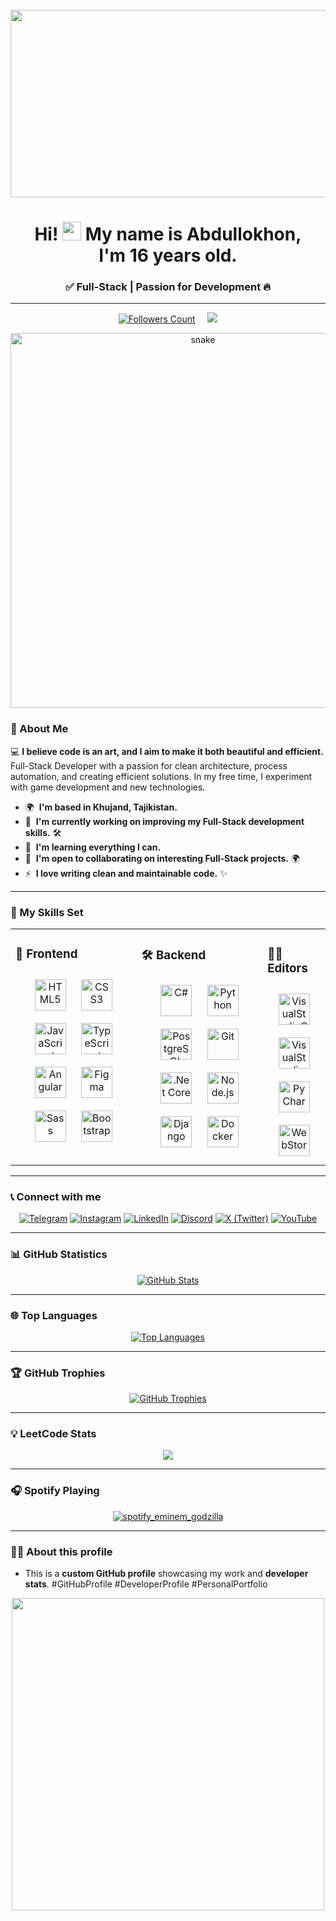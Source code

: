 <br clear="both">

<div align="center">
  <a href="https://github.com/abdullokhonz"><img height="300" width="600" src="assets/decorations/Mario.gif" /></a>
</div>

<h1 align="center">Hi! <img src="https://user-images.githubusercontent.com/18350557/176309783-0785949b-9127-417c-8b55-ab5a4333674e.gif" width="30"> My name is Abdullokhon,<br>I'm 16 years old.</h1>
<h3 align="center">✅ Full-Stack | Passion for Development 🔥</h3>

---

<div align="center">
  <a href="https://github.com/abdullokhonz"><img src="assets/stats/followers-count.svg" alt="Followers Count" /></a>
  &nbsp;&nbsp;&nbsp;
  <a href="https://github.com/abdullokhonz"><img src="https://komarev.com/ghpvc/?username=abdullokhonz&color=red&style=rounded&label=Profile%20Views" /></a>
</div>

<p align="center">
  <a href="https://github.com/abdullokhonz"><img width="600" src="assets/decorations/github-snake.svg" alt="snake"/></a>
</p>

### 📌 About Me

💻 **I believe code is an art, and I aim to make it both beautiful and efficient.** Full-Stack Developer with a passion for clean architecture, process automation, and creating efficient solutions. In my free time, I experiment with game development and new technologies.

* 🌍  **I'm based in Khujand, Tajikistan.**
* 🚀  **I'm currently working on improving my Full-Stack development skills.** 🛠️
* 🧠  **I'm learning everything I can.**
* 🤝  **I'm open to collaborating on interesting Full-Stack projects.** 🌍
* ⚡  **I love writing clean and maintainable code.** ✨

---

### 💪 My Skills Set

<table><tr><td valign="top" width="40%">

### 🎨 Frontend

<div align="center">
<a href="https://en.wikipedia.org/wiki/HTML5" target="_blank"><img style="margin: 10px" src="assets/skills/html5.svg" alt="HTML5" height="50" /></a>
<a href="https://www.w3schools.com/css/" target="_blank"><img style="margin: 10px" src="assets/skills/css3.svg" alt="CSS3" height="50" /></a>
<a href="https://www.javascript.com/" target="_blank"><img style="margin: 10px" src="assets/skills/javascript.svg" alt="JavaScript" height="50" /></a>
<a href="https://www.typescriptlang.org/" target="_blank"><img style="margin: 10px" src="assets/skills/typescript.svg" alt="TypeScript" height="50" /></a>
<a href="https://angular.io/" target="_blank"><img style="margin: 10px" src="assets/skills/angular.svg" alt="Angular" height="50" /></a>
<a href="https://www.figma.com/" target="_blank"><img style="margin: 10px" src="assets/skills/figma.svg" alt="Figma" height="50" /></a>
<a href="https://sass-lang.com/" target="_blank"><img style="margin: 10px" src="assets/skills/sass.svg" alt="Sass" height="50" /></a>
<a href="https://getbootstrap.com/" target="_blank"><img style="margin: 10px" src="assets/skills/bootstrap5.svg" alt="Bootstrap" height="50" /></a>
</div>

</td><td valign="top" width="40%">

### 🛠 Backend

<div align="center">
<a href="https://docs.microsoft.com/en-us/dotnet/csharp/" target="_blank"><img style="margin: 10px" src="assets/skills/csharp.svg" alt="C#" height="50" /></a>
<a href="https://www.python.org/" target="_blank"><img style="margin: 10px" src="assets/skills/python.svg" alt="Python" height="50" /></a>
<a href="https://www.postgresql.org/" target="_blank"><img style="margin: 10px" src="assets/skills/postgresql.svg" alt="PostgreSQL" height="50" /></a>
<a href="https://github.com/" target="_blank"><img style="margin: 10px" src="assets/skills/git.svg" alt="Git" height="50" /></a>
<a href="https://dotnet.microsoft.com/download" target="_blank"><img style="margin: 10px" src="assets/skills/dotnetcore.png" alt=".Net Core" height="50" /></a>
<a href="https://nodejs.org/" target="_blank"><img style="margin: 10px" src="assets/skills/nodejs.svg" alt="Node.js" height="50" /></a>
<a href="https://www.djangoproject.com/" target="_blank"><img style="margin: 10px" src="assets/skills/django.svg" alt="Django" height="50" /></a>
<a href="https://www.docker.com/" target="_blank"><img style="margin: 10px" src="assets/skills/docker.svg" alt="Docker" height="50" /></a>
</div>

</td><td valign="top" width="20%">

### 🧑‍💻 Editors

<div align="center">
<a href="https://code.visualstudio.com/" target="_blank"><img style="margin: 10px" src="assets/editors/VisualStudioCode.svg" alt="VisualStudioCode" height="50" /></a>
<a href="https://visualstudio.microsoft.com/" target="_blank"><img style="margin: 10px" src="assets/editors/VisualStudio.svg" alt="VisualStudio" height="50" /></a>
<a href="https://www.jetbrains.com/pycharm/" target="_blank"><img style="margin: 10px" src="assets/editors/PyCharm.svg" alt="PyCharm" height="50" /></a>
<a href="https://www.jetbrains.com/webstorm/" target="_blank"><img style="margin: 10px" src="assets/editors/WebStorm.svg" alt="WebStorm" height="50" /></a>
</div>

</td></tr></table>

---

### 📞 Connect with me

<div align="center">
  <a href="https://t.me/abdullokhonz"><img src="https://img.icons8.com/fluency/48/telegram-app.png" alt="Telegram"/></a>
  <a href="https://www.instagram.com/abdullokhonz"><img src="https://img.icons8.com/fluency/48/instagram-new.png" alt="Instagram"/></a>
  <a href="https://www.linkedin.com/in/abdullokhon-ghaibulloev-a24a8430a"><img src="https://img.icons8.com/fluency/48/linkedin.png" alt="LinkedIn"/></a>
  <a href="https://discord.com/users/1338846895707000862"><img src="https://img.icons8.com/fluency/48/discord.png" alt="Discord"/></a>
  <a href="https://x.com/abdullokhonz"><img src="https://img.icons8.com/ios-filled/50/x.png" alt="X (Twitter)"/></a>
  <a href="https://www.youtube.com/@abdullokhonz"><img src="https://img.icons8.com/fluency/48/youtube-play.png" alt="YouTube"/></a>
</div>

---

### 📊 GitHub Statistics

<div align="center">
  <a href="https://github.com/abdullokhonz"><img src="assets/stats/github-stats.svg" alt="GitHub Stats" /></a>
</div>

---

### 🌐 Top Languages

<div align="center">
  <a href="https://github.com/abdullokhonz"><img src="assets/stats/top-langs.svg" alt="Top Languages" /></a>
</div>

---

### 🏆 GitHub Trophies

<div align="center">
  <a href="https://github.com/abdullokhonz"><img src="assets/stats/github-trophies.svg" alt="GitHub Trophies" /></a>
</div>

---

### 💡 LeetCode Stats

<p align="center">
  <a href="https://leetcode.com/abdullokhon/"><img src="https://leetcard.jacoblin.cool/abdullokhon?ext=activity" /></a>
</p>

---

### 🎧 Spotify Playing

<div align="center">
  <a href="https://github.com/abdullokhonz"><img src="assets/spotify/Godzilla.svg" alt="spotify_eminem_godzilla"></a>
</div>

---

### 🧑‍💻 About this profile
- This is a **custom GitHub profile** showcasing my work and **developer stats**. #GitHubProfile #DeveloperProfile #PersonalPortfolio

<div align="center">
  <a href="https://github.com/abdullokhonz"><img width="500" src="assets/decorations/CodingVibe.gif" /></a>
</div>
